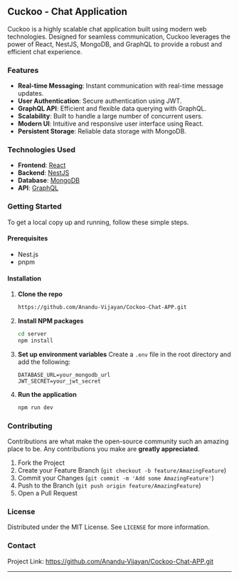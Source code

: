 
## Cuckoo - Chat Application

Cuckoo is a highly scalable chat application built using modern web technologies. Designed for seamless communication, Cuckoo leverages the power of React, NestJS, MongoDB, and GraphQL to provide a robust and efficient chat experience.

### Features

- **Real-time Messaging**: Instant communication with real-time message updates.
- **User Authentication**: Secure authentication using JWT.
- **GraphQL API**: Efficient and flexible data querying with GraphQL.
- **Scalability**: Built to handle a large number of concurrent users.
- **Modern UI**: Intuitive and responsive user interface using React.
- **Persistent Storage**: Reliable data storage with MongoDB.

### Technologies Used

- **Frontend**: [React](https://reactjs.org/)
- **Backend**: [NestJS](https://nestjs.com/)
- **Database**: [MongoDB](https://www.mongodb.com/)
- **API**: [GraphQL](https://graphql.org/)

### Getting Started

To get a local copy up and running, follow these simple steps.

#### Prerequisites

- Nest.js
- pnpm 

#### Installation

1. **Clone the repo**
    ```sh
    https://github.com/Anandu-Vijayan/Cockoo-Chat-APP.git
    ```

2. **Install NPM packages**
    ```sh
    cd server
    npm install
    ```

3. **Set up environment variables**
    Create a `.env` file in the root directory and add the following:

    ```env
    DATABASE_URL=your_mongodb_url
    JWT_SECRET=your_jwt_secret
    ```

4. **Run the application**
    ```sh
    npm run dev
    ```

### Contributing

Contributions are what make the open-source community such an amazing place to be. Any contributions you make are **greatly appreciated**.

1. Fork the Project
2. Create your Feature Branch (`git checkout -b feature/AmazingFeature`)
3. Commit your Changes (`git commit -m 'Add some AmazingFeature'`)
4. Push to the Branch (`git push origin feature/AmazingFeature`)
5. Open a Pull Request

### License

Distributed under the MIT License. See `LICENSE` for more information.

### Contact


Project Link: https://github.com/Anandu-Vijayan/Cockoo-Chat-APP.git

---
